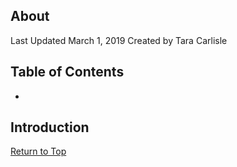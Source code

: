 ## About
Last Updated March 1, 2019
Created by Tara Carlisle


## Table of Contents
* 

## Introduction


[Return to Top](#about)
